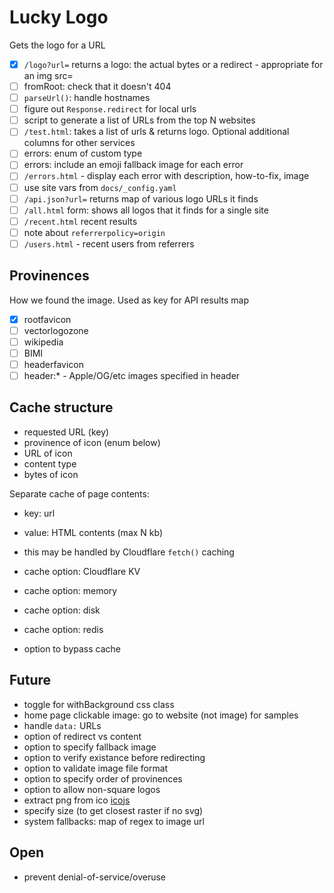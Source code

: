 # Lucky Logo

Gets the logo for a URL

- [x] `/logo?url=` returns a logo: the actual bytes or a redirect - appropriate for an img src=
- [ ] fromRoot: check that it doesn't 404
- [ ] `parseUrl()`: handle hostnames
- [ ] figure out `Response.redirect` for local urls
- [ ] script to generate a list of URLs from the top N websites
- [ ] `/test.html`: takes a list of urls & returns logo.  Optional additional columns for other services
- [ ] errors: enum of custom type
- [ ] errors: include an emoji fallback image for each error
- [ ] `/errors.html` - display each error with description, how-to-fix, image
- [ ] use site vars from `docs/_config.yaml`
- [ ] `/api.json?url=` returns map of various logo URLs it finds
- [ ] `/all.html` form: shows all logos that it finds for a single site
- [ ] `/recent.html` recent results
- [ ] note about `referrerpolicy=origin`
- [ ] `/users.html` - recent users from referrers

## Provinences

How we found the image. Used as key for API results map

- [x] rootfavicon
- [ ] vectorlogozone
- [ ] wikipedia
- [ ] BIMI
- [ ] headerfavicon
- [ ] header:* - Apple/OG/etc images specified in header

## Cache structure

- requested URL (key)
- provinence of icon (enum below)
- URL of icon
- content type
- bytes of icon

Separate cache of page contents:
- key: url
- value: HTML contents (max N kb)
- this may be handled by Cloudflare `fetch()` caching

- cache option: Cloudflare KV
- cache option: memory
- cache option: disk
- cache option: redis
- option to bypass cache

## Future

- toggle for withBackground css class
- home page clickable image: go to website (not image) for samples
- handle `data:` URLs
- option of redirect vs content
- option to specify fallback image
- option to verify existance before redirecting
- option to validate image file format
- option to specify order of provinences
- option to allow non-square logos
- extract png from ico [icojs](https://www.npmjs.com/package/icojs)
- specify size (to get closest raster if no svg)
- system fallbacks: map of regex to image url

## Open

- prevent denial-of-service/overuse
